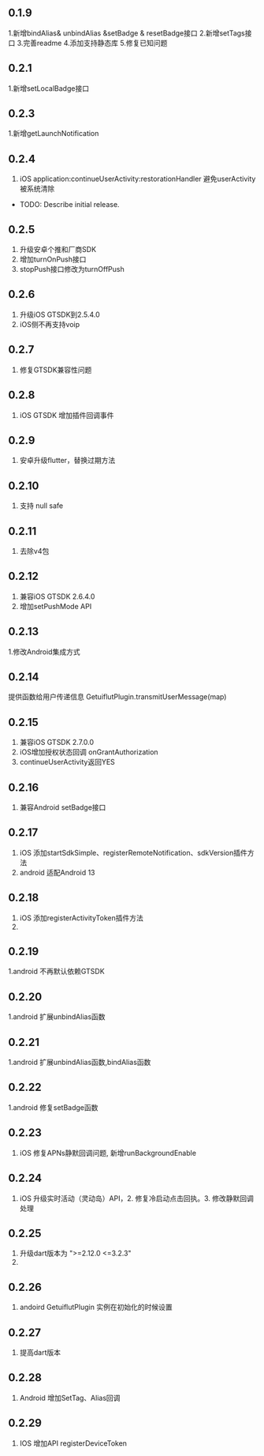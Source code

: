 ## 0.1.9

1.新增bindAlias& unbindAlias &setBadge & resetBadge接口
2.新增setTags接口
3.完善readme
4.添加支持静态库
5.修复已知问题

## 0.2.1
1.新增setLocalBadge接口

## 0.2.3
1.新增getLaunchNotification

## 0.2.4
1. iOS application:continueUserActivity:restorationHandler 避免userActivity被系统清除
* TODO: Describe initial release.

## 0.2.5
1. 升级安卓个推和厂商SDK
2. 增加turnOnPush接口
3. stopPush接口修改为turnOffPush

## 0.2.6
1. 升级iOS GTSDK到2.5.4.0
2. iOS侧不再支持voip

## 0.2.7
1. 修复GTSDK兼容性问题 

## 0.2.8
1. iOS GTSDK 增加插件回调事件

## 0.2.9
1. 安卓升级flutter，替换过期方法


## 0.2.10
1. 支持 null safe

## 0.2.11
1. 去除v4包

## 0.2.12
1. 兼容iOS GTSDK 2.6.4.0
2. 增加setPushMode API

## 0.2.13
1.修改Android集成方式

## 0.2.14
提供函数给用户传递信息 GetuiflutPlugin.transmitUserMessage(map)

## 0.2.15
1. 兼容iOS GTSDK 2.7.0.0
2. iOS增加授权状态回调 onGrantAuthorization
3. continueUserActivity返回YES

## 0.2.16
1. 兼容Android setBadge接口

## 0.2.17
1. iOS 添加startSdkSimple、registerRemoteNotification、sdkVersion插件方法
2. android 适配Android 13

## 0.2.18
1. iOS 添加registerActivityToken插件方法
2. 
## 0.2.19
1.android 不再默认依赖GTSDK


## 0.2.20
1.android 扩展unbindAlias函数

## 0.2.21
1.android 扩展unbindAlias函数,bindAlias函数

## 0.2.22
1.android 修复setBadge函数

## 0.2.23
1. iOS 修复APNs静默回调问题,  新增runBackgroundEnable

## 0.2.24
1. iOS 升级实时活动（灵动岛）API，2. 修复冷启动点击回执。3. 修改静默回调处理

## 0.2.25
1. 升级dart版本为 ">=2.12.0 <=3.2.3"
2. 
## 0.2.26
1. andoird GetuiflutPlugin 实例在初始化的时候设置 

## 0.2.27
1. 提高dart版本

## 0.2.28
1. Android 增加SetTag、Alias回调


## 0.2.29
1. IOS 增加API registerDeviceToken
